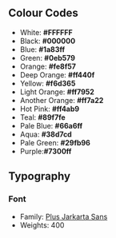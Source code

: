 
## Colour Codes
- White: **#FFFFFF**
- Black: **#000000**
- Blue: **#1a83ff**
- Green: **#0eb579**
- Orange: **#fe8f57**
- Deep Orange: **#ff440f**
- Yellow: **#f6d365**
- Light Orange: **#ff7952**
- Another Orange: **#ff7a22**
- Hot Pink: **#ff4ab9**
- Teal: **#89f7fe**
- Pale Blue: **#66a6ff**
- Aqua: **#38d7cd**
- Pale Green: **#29fb96**
- Purple:**#7300ff**


## Typography
### Font
- Family: [Plus Jarkarta Sans](https://fonts.google.com/share?selection.family=Plus%20Jakarta%20Sans)
- Weights: 400

